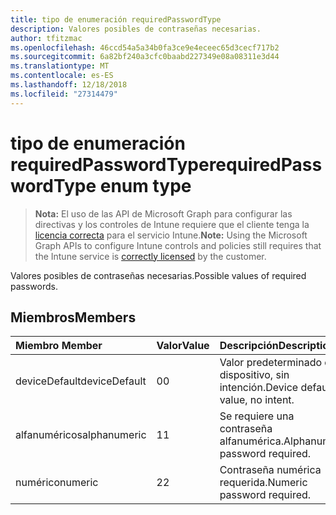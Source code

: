 ```yaml
---
title: tipo de enumeración requiredPasswordType
description: Valores posibles de contraseñas necesarias.
author: tfitzmac
ms.openlocfilehash: 46ccd54a5a34b0fa3ce9e4eceec65d3cecf717b2
ms.sourcegitcommit: 6a82bf240a3cfc0baabd227349e08a08311e3d44
ms.translationtype: MT
ms.contentlocale: es-ES
ms.lasthandoff: 12/18/2018
ms.locfileid: "27314479"
---
```

# <a name="requiredpasswordtype-enum-type"></a><span data-ttu-id="78fa8-103">tipo de enumeración requiredPasswordType</span><span class="sxs-lookup"><span data-stu-id="78fa8-103">requiredPasswordType enum type</span></span>

> <span data-ttu-id="78fa8-104">**Nota:** El uso de las API de Microsoft Graph para configurar las directivas y los controles de Intune requiere que el cliente tenga la [licencia correcta](https://go.microsoft.com/fwlink/?linkid=839381) para el servicio Intune.</span><span class="sxs-lookup"><span data-stu-id="78fa8-104">**Note:** Using the Microsoft Graph APIs to configure Intune controls and policies still requires that the Intune service is [correctly licensed](https://go.microsoft.com/fwlink/?linkid=839381) by the customer.</span></span>

<span data-ttu-id="78fa8-105">Valores posibles de contraseñas necesarias.</span><span class="sxs-lookup"><span data-stu-id="78fa8-105">Possible values of required passwords.</span></span>
## <a name="members"></a><span data-ttu-id="78fa8-106">Miembros</span><span class="sxs-lookup"><span data-stu-id="78fa8-106">Members</span></span>
|<span data-ttu-id="78fa8-107">Miembro	</span><span class="sxs-lookup"><span data-stu-id="78fa8-107">Member</span></span>|<span data-ttu-id="78fa8-108">Valor</span><span class="sxs-lookup"><span data-stu-id="78fa8-108">Value</span></span>|<span data-ttu-id="78fa8-109">Descripción</span><span class="sxs-lookup"><span data-stu-id="78fa8-109">Description</span></span>|
|:---|:---|:---|
|<span data-ttu-id="78fa8-110">deviceDefault</span><span class="sxs-lookup"><span data-stu-id="78fa8-110">deviceDefault</span></span>|<span data-ttu-id="78fa8-111">0</span><span class="sxs-lookup"><span data-stu-id="78fa8-111">0</span></span>|<span data-ttu-id="78fa8-112">Valor predeterminado de dispositivo, sin intención.</span><span class="sxs-lookup"><span data-stu-id="78fa8-112">Device default value, no intent.</span></span>|
|<span data-ttu-id="78fa8-113">alfanuméricos</span><span class="sxs-lookup"><span data-stu-id="78fa8-113">alphanumeric</span></span>|<span data-ttu-id="78fa8-114">1</span><span class="sxs-lookup"><span data-stu-id="78fa8-114">1</span></span>|<span data-ttu-id="78fa8-115">Se requiere una contraseña alfanumérica.</span><span class="sxs-lookup"><span data-stu-id="78fa8-115">Alphanumeric password required.</span></span>|
|<span data-ttu-id="78fa8-116">numérico</span><span class="sxs-lookup"><span data-stu-id="78fa8-116">numeric</span></span>|<span data-ttu-id="78fa8-117">2</span><span class="sxs-lookup"><span data-stu-id="78fa8-117">2</span></span>|<span data-ttu-id="78fa8-118">Contraseña numérica requerida.</span><span class="sxs-lookup"><span data-stu-id="78fa8-118">Numeric password required.</span></span>|




